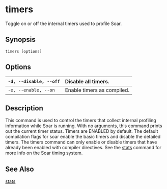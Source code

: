 # timers #

Toggle on or off the internal timers used to profile Soar.

## Synopsis ##

```
timers [options]
```

## Options ##

| `-d, --disable, --off` | Disable all timers. |
|:-----------------------|:--------------------|
| `-e, --enable, --on`   | Enable timers as compiled. |

## Description ##

This command is used to control the timers that collect internal profiling
information while Soar is running. With no arguments, this command prints out
the current timer status. Timers are ENABLED by default. The default
compilation flags for soar enable the basic timers and disable the detailed
timers. The timers command can only enable or disable timers that have already
been enabled with compiler directives. See the [stats](cmd_stats.md) command for more info on the Soar timing system.

## See Also ##

[stats](cmd_stats.md)
